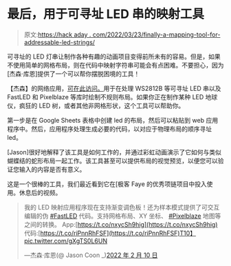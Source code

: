 # 最后，用于可寻址 LED 串的映射工具

> 原文:[https://hack aday . com/2022/03/23/finally-a-mapping-tool-for-addressable-led-strings/](https://hackaday.com/2022/03/23/finally-a-mapping-tool-for-addressable-led-strings/)

可寻址的 LED 灯串让制作各种有趣的动画项目变得前所未有的容易。但是，如果不使用简单的网格布局，则在代码中映射字符串可能会有点困难。不要担心，因为[杰森·库恩]提供了一个可以帮你摆脱困境的工具！

【杰森】的网络应用，[可在此访问。](https://jasoncoon.github.io/led-mapper/)用于在处理 WS2812B 等可寻址 LED 串以及 FastLED 和 Pixelblaze 等库时绘制不规则布局。如果你正在制作某种 LED 地球仪，疯狂的 LED 树，或者其他非网格形状，这个工具可以帮助你。

第一步是在 Google Sheets 表格中创建 led 的布局，然后可以粘贴到 web 应用程序中。然后，应用程序处理生成必要的代码，以对应于物理布局的顺序寻址 led。

[Jason]很好地解释了该工具是如何工作的，并通过彩虹动画演示了它如何与类似蝴蝶结的蛇形布局一起工作。该工具甚至可以提供布局的视觉预览，以便您可以验证您输入的内容是否有意义。

这是一个很棒的工具，我们最近看到它在[极客 Faye 的优秀项链项目中投入使用。休息后的视频。

> 我的 LED 映射应用程序现在支持渐变调色板！还为样本模式提供了可交互编辑的伪 [#FastLED](https://twitter.com/hashtag/FastLED?src=hash&ref_src=twsrc%5Etfw) 代码。支持网格布局、XY 坐标、 [#Pixelblaze](https://twitter.com/hashtag/Pixelblaze?src=hash&ref_src=twsrc%5Etfw) 地图等之间的转换。
> App:[https://t.co/nxycSh9hig](https://t.co/nxycSh9hig)
> 代码:[https://t.co/riPnnRhFSF](https://t.co/riPnnRhFSF)T10】pic.twitter.com/gXgTS0L6UN
> 
> —杰森·库恩(@ Jason Coon _)[2022 年 2 月 10 日](https://twitter.com/jasoncoon_/status/1491579670348894215?ref_src=twsrc%5Etfw)